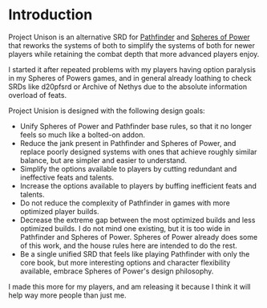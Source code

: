 # Introduction

Project Unison is an alternative SRD for [Pathfinder] and [Spheres of Power] that reworks the systems of both to simplify the systems of both for newer players while retaining the combat depth that more advanced players enjoy.

[Pathfinder]: https://paizo.com/pathfinder
[Spheres of Power]: http://spheresofpower.wikidot.com/

I started it after repeated problems with my players having option paralysis in my Spheres of Powers games, and in general already loathing to check SRDs like d20pfsrd or Archive of Nethys due to the absolute information overload of feats.

Project Unision is designed with the following design goals:

* Unify Spheres of Power and Pathfinder base rules, so that it no longer feels so much like a bolted-on addon.
* Reduce the jank present in Pathfinder and Spheres of Power, and replace poorly designed systems with ones that achieve roughly similar balance, but are simpler and easier to understand.
* Simplify the options available to players by cutting redundant and ineffective feats and talents.
* Increase the options available to players by buffing inefficient feats and talents.
* Do not reduce the complexity of Pathfinder in games with more optimized player builds.
* Decrease the extreme gap between the most optimized builds and less optimized builds. I do not mind one existing, but it is too wide in Pathfinder and Spheres of Power. Spheres of Power already does some of this work, and the house rules here are intended to do the rest.
* Be a single unified SRD that feels like playing Pathfinder with only the core book, but more interesting options and character flexibility available, embrace Spheres of Power's design philosophy.

I made this more for my players, and am releasing it because I think it will help way more people than just me.